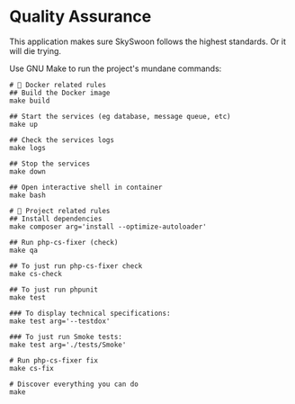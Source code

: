 # Quality Assurance

This application makes sure SkySwoon follows the highest standards.
Or it will die trying.

Use GNU Make to run the project's mundane commands:

```console
# 🐳 Docker related rules
## Build the Docker image
make build

## Start the services (eg database, message queue, etc)
make up

## Check the services logs
make logs

## Stop the services
make down

## Open interactive shell in container
make bash

# 🐘 Project related rules
## Install dependencies
make composer arg='install --optimize-autoloader'

## Run php-cs-fixer (check)
make qa

## To just run php-cs-fixer check
make cs-check

## To just run phpunit
make test

### To display technical specifications:
make test arg='--testdox'

### To just run Smoke tests:
make test arg='./tests/Smoke'

# Run php-cs-fixer fix
make cs-fix

# Discover everything you can do
make
```
